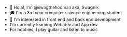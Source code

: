 - 👋 Hola!, I'm @swagthehooman aka, Swagnik
- 🎓 I'm a 3rd year computer science engineering student
- 👀 I'm interested in front end and back end development
- I'm currently learning Web dev and App dev
- For hobbies, I play guitar and listen to music
